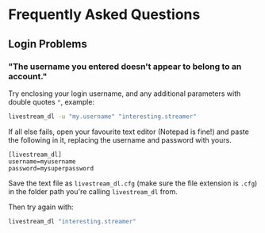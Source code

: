# Frequently Asked Questions

## Login Problems

### "The username you entered doesn't appear to belong to an account."

Try enclosing your login username, and any additional parameters with double quotes ``"``, example:

```bash
livestream_dl -u "my.username" "interesting.streamer"
```

If all else fails, open your favourite text editor (Notepad is fine!) and paste the following in it, replacing the username and password with yours.

```
[livestream_dl]
username=myusername
password=mysuperpassword
```

Save the text file as ``livestream_dl.cfg`` (make sure the file extension is ``.cfg``) in the folder path you're calling ``livestream_dl`` from.

Then try again with:

```bash
livestream_dl "interesting.streamer"
```
